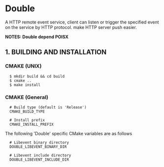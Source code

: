 # Double
A HTTP remote event service, client can listen or trigger the specified event on the service by HTTP protocol. make HTTP server push easier.

**NOTES: Double depend POISX**

## 1. BUILDING AND INSTALLATION

### CMAKE (UNIX)
```
  $ mkdir build && cd build
  $ cmake ..     
  $ make install
```

### CMAKE (General)

```
  # Build type (default is 'Release')
  CMAKE_BUILD_TYPE
  
  # Install prefix 
  CMAKE_INSTALL_PREFIX
```

The following 'Double' specific CMake variables are as follows
```
  # Libevent binary directory
  DOUBLE_LIBEVENT_BINARY_DIR 
  
  # Libevent include directory
  DOUBLE_LIBEVENT_INCLUDE_DIR
```

